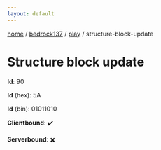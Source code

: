 ```yaml
---
layout: default
---
```


[home](/)  /  [bedrock137](/protocol/bedrock137)  /  [play](/protocol/bedrock137/play)  /  structure-block-update

# Structure block update

**Id**: 90

**Id** (hex): 5A

**Id** (bin): 01011010

**Clientbound**: ✔️

**Serverbound**: ✖️

